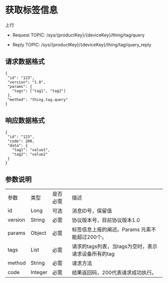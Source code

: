 # 获取标签信息

上行
- Request TOPIC: /sys/{productKey}/{deviceKey}/thing/tag/query

- Reply TOPIC: /sys/{productKey}/{deviceKey}/thing/tag/query_reply

## 请求数据格式


```
{
 "id": "123",
 "version": "1.0",
 "params": {
   "tags": ["tag1", "tag2"]
 },
 "method": "thing.tag.query"
}

```

## 响应数据格式

```
{
 "id": "123",
 "code": 200,
 "data": {
   "tag1": "value1",
   "tag2": "value2"
 }
}

```

## 参数说明

<table>
  <tr>
    <td>参数</td>
    <td>类型</td>
    <td>是否必需</td>
    <td>描述</td>
  </tr>
  <tr>
    <td>id</td>
    <td>Long</td>
    <td>可选</td>
    <td>消息ID号，保留值</td>
  </tr>
  <tr>
    <td>version</td>
    <td>String</td>
    <td>必需</td>
    <td>协议版本号，目前协议版本1.0</td>
  </tr>
  <tr>
    <td>params</td>
    <td>Object</td>
    <td>必需</td>
    <td>标签信息上报的阐述。Params   元素不能超过200个。</td>
  </tr>
  <tr>
    <td>tags</td>
    <td>List</td>
    <td>必需</td>
    <td>请求的tags列表，当tags为空时，表示请求设备所有的tag</td>
  </tr>
  <tr>
    <td>method</td>
    <td>String</td>
    <td>必需</td>
    <td>请求方法</td>
  </tr>
  <tr>
    <td>code</td>
    <td>Integer</td>
    <td>必需</td>
    <td>结果返回码，200代表请求成功执行。</td>
  </tr>
</table>
